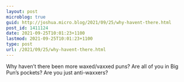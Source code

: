 ```yaml
---
layout: post
microblog: true
guid: http://joshua.micro.blog/2021/09/25/why-havent-there.html
post_id: 1411124
date: 2021-09-25T10:01:23+1100
lastmod: 2021-09-25T10:01:23+1100
type: post
url: /2021/09/25/why-havent-there.html
---
```

Why haven’t there been more waxed/vaxxed puns? Are all of you in Big Pun’s pockets? Are you just anti-waxxers?
